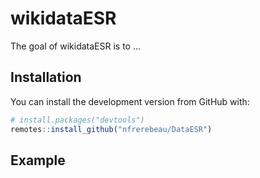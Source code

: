 
<!-- README.md is generated from README.Rmd. Please edit that file -->

# wikidataESR

<!-- badges: start -->

<!-- badges: end -->

The goal of wikidataESR is to …

## Installation

<!--
You can install the released version of **openESR** from [CRAN](https://CRAN.R-project.org) with:


```r
install.packages("openESR")
```

Or-->

You can install the development version from GitHub with:

``` r
# install.packages("devtools")
remotes::install_github("nfrerebeau/DataESR")
```

## Example
